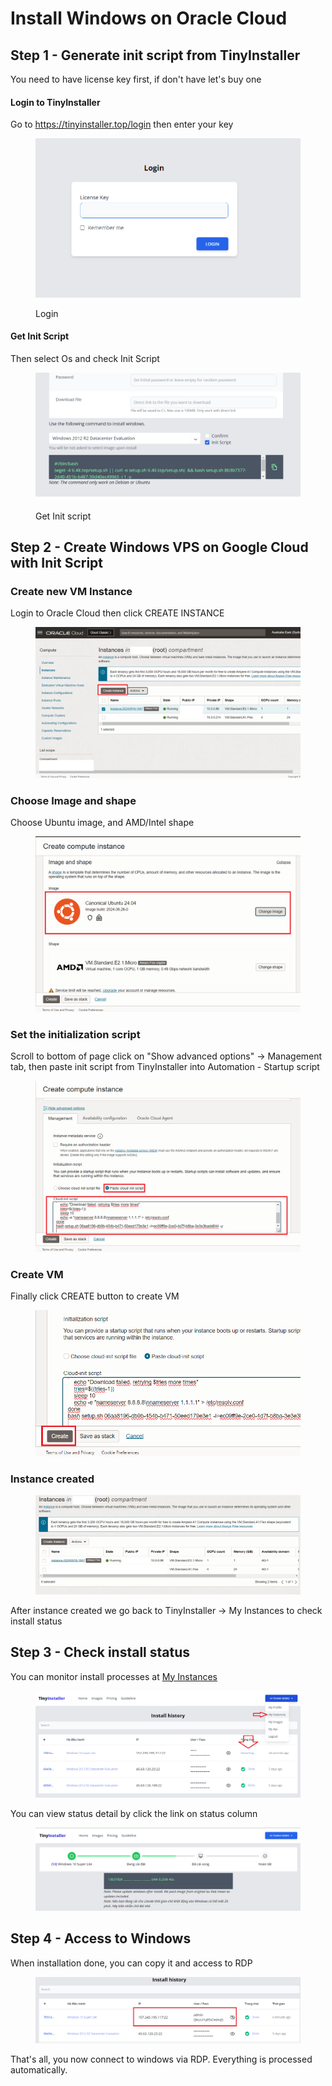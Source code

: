# Install Windows on Oracle Cloud

## Step 1 - Generate init script from TinyInstaller

You need to have license key first, if don't have let's buy one

#### Login to TinyInstaller

Go to https://tinyinstaller.top/login then enter your key

<figure><img src="../.gitbook/assets/image (12) (1).png" alt=""><figcaption><p>Login</p></figcaption></figure>

#### Get Init Script

Then select Os and check Init Script

<figure><img src="../.gitbook/assets/image (18) (1).png" alt=""><figcaption><p>Get Init script</p></figcaption></figure>

## Step 2 - Create Windows VPS on Google Cloud with Init Script

### Create new VM Instance

Login to Oracle Cloud then click CREATE INSTANCE

<figure><img src="../.gitbook/assets/image (59).png" alt=""><figcaption></figcaption></figure>

### Choose Image and shape

Choose Ubuntu image, and AMD/Intel shape

<figure><img src="../.gitbook/assets/image (60).png" alt=""><figcaption></figcaption></figure>

### Set the initialization script

Scroll to bottom of page click on "Show advanced options" -> Management tab, then paste init script from TinyInstaller into Automation - Startup script

<figure><img src="../.gitbook/assets/image (61).png" alt=""><figcaption></figcaption></figure>

### Create VM

Finally click CREATE button to create VM

<figure><img src="../.gitbook/assets/image (62).png" alt=""><figcaption></figcaption></figure>

### Instance created

<figure><img src="../.gitbook/assets/image (63).png" alt=""><figcaption></figcaption></figure>

After instance created we go back to TinyInstaller -> My Instances to check install status

## Step 3 - Check install status

You can monitor install processes at [My Instances](https://tinyinstaller.top/my-instances)

<figure><img src="../.gitbook/assets/image (24) (1) (1).png" alt=""><figcaption></figcaption></figure>

You can view status detail by click the link on status column

<figure><img src="../.gitbook/assets/image (23) (1).png" alt=""><figcaption></figcaption></figure>

## Step 4 - Access to Windows

When installation done, you can copy it and access to RDP

<figure><img src="../.gitbook/assets/image (31) (1).png" alt=""><figcaption></figcaption></figure>

That's all, you now connect to windows via RDP. Everything is processed automatically.
